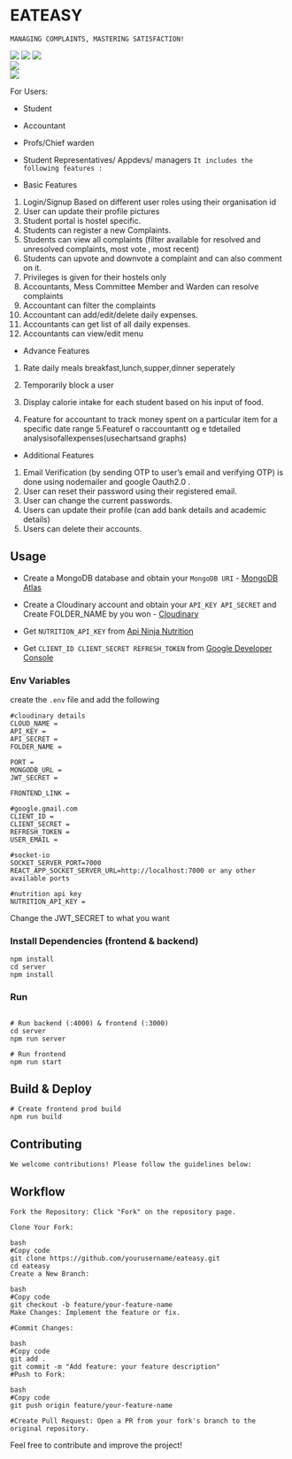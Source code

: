 # EATEASY

`MANAGING COMPLAINTS, MASTERING SATISFACTION!`

<div class="album">
  <div class="responsive-container-block bg">
    <div class="responsive-container-block img-cont">
      <img class="img" src="./public//img1.jpeg">
      <img class="img" src="./public//img2.jpeg">
      <img class="img img-last" src="./public//img3.jpeg">
    </div>
    <div class="responsive-container-block img-cont">
      <img class="img img-big" src="./public/img4.jpeg">
    </div>
    <div class="responsive-container-block img-cont">
      <img class="img" src="./public//img5.png">
  </div>
</div>

For Users:

- Student
- Accountant
- Profs/Chief warden
- Student Representatives/ Appdevs/
  managers
  `It includes the following features :`

- Basic Features

1.  Login/Signup Based on different user roles using their organisation id
2.  User can update their profile pictures
3.  Student portal is hostel specific.
4.  Students can register a new Complaints.
5.  Students can view all complaints (filter available for resolved and unresolved complaints, most vote , most recent)
6.  Students can upvote and downvote a complaint and can also comment on it.
7.  Privileges is given for their hostels only
8.  Accountants, Mess Committee Member and Warden can resolve complaints
9.  Accountant can filter the complaints
10. Accountant can add/edit/delete daily expenses.
11. Accountants can get list of all daily expenses.
12. Accountants can view/edit menu

- Advance Features

1. Rate daily meals breakfast,lunch,supper,dinner seperately
2. Temporarily block a user

3. Display calorie intake for each student based on his input of food.
4. Feature for accountant to track money spent on a particular item for a specific date range
   5.Featuref o raccountantt og e tdetailed analysisofallexpenses(usechartsand
   graphs)

- Additional Features

1. Email Verification (by sending OTP to user’s email and verifying OTP) is done using nodemailer and google Oauth2.0 .
2. User can reset their password using their registered email.
3. User can change the current passwords.
4. Users can update their profile (can add bank details and academic details)
5. Users can delete their accounts.

## Usage

- Create a MongoDB database and obtain your `MongoDB URI` - [MongoDB Atlas](https://www.mongodb.com/cloud/atlas/register)
- Create a Cloudinary account and obtain your `API_KEY API_SECRET` and Create FOLDER_NAME by you won - [Cloudinary](https://cloudinary.com/)

- Get `NUTRITION_API_KEY`
  from [Api Ninja Nutrition](https://api-ninjas.com/api/nutrition)

- Get `CLIENT_ID CLIENT_SECRET REFRESH_TOKEN`
  from [Google Developer Console](https://console.cloud.google.com/welcome?project=eateasy-405214)

### Env Variables

create the `.env` file and add the following

```
#cloudinary details
CLOUD_NAME =
API_KEY =
API_SECRET =
FOLDER_NAME =

PORT =
MONGODB_URL =
JWT_SECRET =

FRONTEND_LINK =

#google.gmail.com
CLIENT_ID =
CLIENT_SECRET =
REFRESH_TOKEN =
USER_EMAIL =

#socket-io
SOCKET_SERVER_PORT=7000
REACT_APP_SOCKET_SERVER_URL=http://localhost:7000 or any other available ports

#nutrition api key
NUTRITION_API_KEY =
```

Change the JWT_SECRET to what you want

### Install Dependencies (frontend & backend)

```
npm install
cd server
npm install
```

### Run

```

# Run backend (:4000) & frontend (:3000)
cd server
npm run server

# Run frontend
npm run start
```

## Build & Deploy

```
# Create frontend prod build
npm run build
```
## Contributing
```
We welcome contributions! Please follow the guidelines below:
```

## Workflow
```
Fork the Repository: Click "Fork" on the repository page.

Clone Your Fork:

bash
#Copy code
git clone https://github.com/yourusername/eateasy.git
cd eateasy
Create a New Branch:

bash
#Copy code
git checkout -b feature/your-feature-name
Make Changes: Implement the feature or fix.

#Commit Changes:

bash
#Copy code
git add .
git commit -m "Add feature: your feature description"
#Push to Fork:

bash
#Copy code
git push origin feature/your-feature-name

#Create Pull Request: Open a PR from your fork's branch to the original repository.
```
Feel free to contribute and improve the project!










